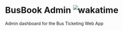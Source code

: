 # BusBook Admin ![wakatime](https://wakatime.com/badge/user/9657174f-2430-4dfd-aaef-2b316eb71a36/project/f1b1cbc1-def5-48ad-a5e0-503d42736180.svg)
Admin dashboard for the Bus Ticketing Web App